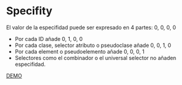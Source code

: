 # Specifity

El valor de la especifidad puede ser expresado en 4 partes: 0, 0, 0, 0

- Por cada ID añade 0, 1, 0, 0
- Por cada clase, selector atributo o pseudoclase añade 0, 0, 1, 0
- Por cada element o pseudoelemento añade 0, 0, 0, 1
- Selectores como el combinador o el universal selector no añaden especifidad.

[DEMO](https://htmlpreview.github.io/?https://github.com/gabrielseco/css-reference/blob/master/src/chapter-03/01-specifity/index.html)
